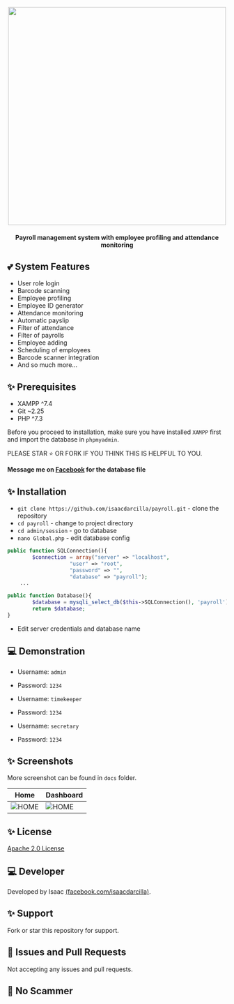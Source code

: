 <p align="center"><img src="https://events.nokidhungry.org/wp-content/uploads/2018/01/Payroll-Final-Logo.png" width="500"></p>

<h4 align="center">Payroll management system with employee profiling and attendance monitoring</h4>
    
## 💕 System Features
 
* User role login 
* Barcode scanning
* Employee profiling 
* Employee ID generator  
* Attendance monitoring  
* Automatic payslip
* Filter of attendance
* Filter of payrolls
* Employee adding 
* Scheduling of employees
* Barcode scanner integration
* And so much more...  
 
## ✨ Prerequisites

* XAMPP ^7.4
* Git ~2.25 
* PHP ^7.3

Before you proceed to installation, make sure you have installed `XAMPP` first and import the database in `phpmyadmin`.


PLEASE STAR ⭐ OR FORK IF YOU THINK THIS IS HELPFUL TO YOU.

**Message me on [Facebook](https://web.facebook.com/isaacdarcilla) for the database file**

## ✨ Installation
 
* `git clone https://github.com/isaacdarcilla/payroll.git` - clone the repository
* `cd payroll` - change to project directory 
* `cd admin/session` - go to database 
* `nano Global.php` - edit database config

```php
public function SQLConnection(){
		$connection = array("server" => "localhost", 
				    "user" => "root", 
				    "password" => "", 
				    "database" => "payroll");
    ...
```

```php
public function Database(){
		$database = mysqli_select_db($this->SQLConnection(), 'payroll');
		return $database;
}
```

* Edit server credentials and database name
 
## 💻 Demonstration

* Username: `admin`
* Password: `1234`

* Username: `timekeeper`
* Password: `1234`

* Username: `secretary`
* Password: `1234`

## ✨ Screenshots

More screenshot can be found in ```docs``` folder.

Home  | Dashboard
------------- | -------------
![HOME](https://github.com/isaacdarcilla/payroll/blob/master/docs/Screenshot_2019-09-15%20Profiling%20and%20Payroll%20Management%20System(1).png) | ![HOME](https://github.com/isaacdarcilla/payroll/blob/master/docs/Screenshot_2019-09-15%20Profiling%20and%20Payroll%20Management%20System(11).png)

## ✨ License

[Apache 2.0 License](https://github.com/isaacdarcilla/DesktopQuery/blob/master/LICENSE)
 
## 💻 Developer

Developed by Isaac [(facebook.com/isaacdarcilla)](https://web.facebook.com/isaacdarcilla).

## ✨ Support

Fork or star this repository for support.

## 🐞 Issues and Pull Requests

Not accepting any issues and pull requests. 

## 🚫 No Scammer
